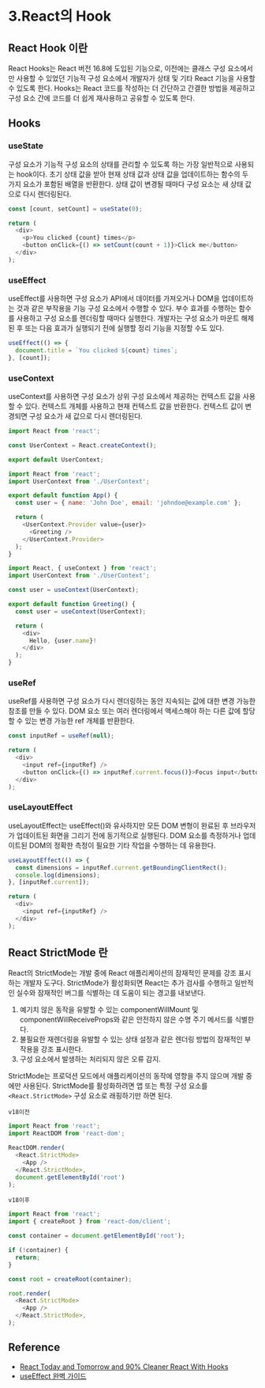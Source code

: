 # 3.React의 Hook

## React Hook 이란

React Hooks는 React 버전 16.8에 도입된 기능으로, 이전에는 클래스 구성 요소에서만 사용할 수 있었던 기능적 구성 요소에서 개발자가 상태 및 기타 React 기능을 사용할 수 있도록 한다.
Hooks는 React 코드를 작성하는 더 간단하고 간결한 방법을 제공하고 구성 요소 간에 코드를 더 쉽게 재사용하고 공유할 수 있도록 한다.

## Hooks

### useState

구성 요소가 기능적 구성 요소의 상태를 관리할 수 있도록 하는 가장 일반적으로 사용되는 hook이다.
초기 상태 값을 받아 현재 상태 값과 상태 값을 업데이트하는 함수의 두 가지 요소가 포함된 배열을 반환한다.
상태 값이 변경될 때마다 구성 요소는 새 상태 값으로 다시 렌더링된다.

```js
const [count, setCount] = useState(0);

return (
  <div>
    <p>You clicked {count} times</p>
    <button onClick={() => setCount(count + 1)}>Click me</button>
  </div>
);
```

### useEffect

useEffect를 사용하면 구성 요소가 API에서 데이터를 가져오거나 DOM을 업데이트하는 것과 같은 부작용을 기능 구성 요소에서 수행할 수 있다.
부수 효과를 수행하는 함수를 사용하고 구성 요소를 렌더링할 때마다 실행한다.
개발자는 구성 요소가 마운트 해제된 후 또는 다음 효과가 실행되기 전에 실행할 정리 기능을 지정할 수도 있다.

```js
useEffect(() => {
  document.title = `You clicked ${count} times`;
}, [count]);
```

### useContext

useContext를 사용하면 구성 요소가 상위 구성 요소에서 제공하는 컨텍스트 값을 사용할 수 있다.
컨텍스트 개체를 사용하고 현재 컨텍스트 값을 반환한다.
컨텍스트 값이 변경되면 구성 요소가 새 값으로 다시 렌더링된다.

```js
import React from 'react';

const UserContext = React.createContext();

export default UserContext;
```

```js
import React from 'react';
import UserContext from './UserContext';

export default function App() {
  const user = { name: 'John Doe', email: 'johndoe@example.com' };

  return (
    <UserContext.Provider value={user}>
      <Greeting />
    </UserContext.Provider>
  );
}
```

```js
import React, { useContext } from 'react';
import UserContext from './UserContext';

const user = useContext(UserContext);

export default function Greeting() {
  const user = useContext(UserContext);

  return (
    <div>
      Hello, {user.name}!
    </div>
  );
}
```

### useRef

useRef를 사용하면 구성 요소가 다시 렌더링하는 동안 지속되는 값에 대한 변경 가능한 참조를 만들 수 있다.
DOM 요소 또는 여러 렌더링에서 액세스해야 하는 다른 값에 할당할 수 있는 변경 가능한 ref 개체를 반환한다.

```js
const inputRef = useRef(null);

return (
  <div>
    <input ref={inputRef} />
    <button onClick={() => inputRef.current.focus()}>Focus input</button>
  </div>
);
```

### useLayoutEffect

useLayoutEffect는 useEffect()와 유사하지만 모든 DOM 변형이 완료된 후 브라우저가 업데이트된 화면을 그리기 전에 동기적으로 실행된다.
DOM 요소를 측정하거나 업데이트된 DOM의 정확한 측정이 필요한 기타 작업을 수행하는 데 유용한다.

```js
useLayoutEffect(() => {
  const dimensions = inputRef.current.getBoundingClientRect();
  console.log(dimensions);
}, [inputRef.current]);

return (
  <div>
    <input ref={inputRef} />
  </div>
);
```

## React StrictMode 란

React의 StrictMode는 개발 중에 React 애플리케이션의 잠재적인 문제를 강조 표시하는 개발자 도구다.
StrictMode가 활성화되면 React는 추가 검사를 수행하고 일반적인 실수와 잠재적인 버그를 식별하는 데 도움이 되는 경고를 내보낸다.

1. 예기치 않은 동작을 유발할 수 있는 componentWillMount 및 componentWillReceiveProps와 같은 안전하지 않은 수명 주기 메서드를 식별한다.
2. 불필요한 재렌더링을 유발할 수 있는 상태 설정과 같은 렌더링 방법의 잠재적인 부작용을 강조 표시한다.
3. 구성 요소에서 발생하는 처리되지 않은 오류 감지.

StrictMode는 프로덕션 모드에서 애플리케이션의 동작에 영향을 주지 않으며 개발 중에만 사용된다.
StrictMode를 활성화하려면 앱 또는 특정 구성 요소를 `<React.StrictMode>` 구성 요소로 래핑하기만 하면 된다.

`v18이전`

```js
import React from 'react';
import ReactDOM from 'react-dom';

ReactDOM.render(
  <React.StrictMode>
    <App />
  </React.StrictMode>,
  document.getElementById('root')
);
```

`v18이후`

```js
import React from 'react';
import { createRoot } from 'react-dom/client';

const container = document.getElementById('root');

if (!container) {
  return;
}

const root = createRoot(container);

root.render(
  <React.StrictMode>
    <App />
  </React.StrictMode>,
);
```

## Reference

- [React Today and Tomorrow and 90% Cleaner React With Hooks](https://www.youtube.com/watch?v=dpw9EHDh2bM)
- [useEffect 완벽 가이드](https://overreacted.io/ko/a-complete-guide-to-useeffect/#%ED%95%A8%EC%88%98%EB%A5%BC-%EC%9D%B4%ED%8E%99%ED%8A%B8-%EC%95%88%EC%9C%BC%EB%A1%9C-%EC%98%AE%EA%B8%B0%EA%B8%B0)
